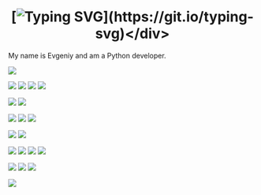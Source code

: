 # <div align="center">[![Typing SVG](https://readme-typing-svg.herokuapp.com?color=%2336BCF7&lines=Welcome+To+My+GitHub+Profile+!)](https://git.io/typing-svg)</div> 

My name is Evgeniy and am a Python developer.    

![](https://img.shields.io/badge/Python-blue)

![](https://img.shields.io/badge/Jinja2-gray)
![](https://img.shields.io/badge/HTML-gray)
![](https://img.shields.io/badge/CSS-gray)
![](https://img.shields.io/badge/Bootstrap-gray)

![](https://img.shields.io/badge/Django-green)
![](https://img.shields.io/badge/Django%20Rest%20Framework-green)

![](https://img.shields.io/badge/-SQL-orange)
![](https://img.shields.io/badge/-PostgreSQL-orange)
![](https://img.shields.io/badge/-Radis-orange)

![](https://img.shields.io/badge/-PyTest-blue)
![](https://img.shields.io/badge/-Unittest-blue)

![](https://img.shields.io/badge/-Docker-red)
![](https://img.shields.io/badge/-Docker%20Compose-red)
![](https://img.shields.io/badge/-Nginx-red)
![](https://img.shields.io/badge/-Linux-red)

![](https://img.shields.io/badge/-Git-yellow)
![](https://img.shields.io/badge/-CI&CD-yellow)
![](https://img.shields.io/badge/-VM%20Cloud-yellow)

![](https://komarev.com/ghpvc/?username=EvgVol)
